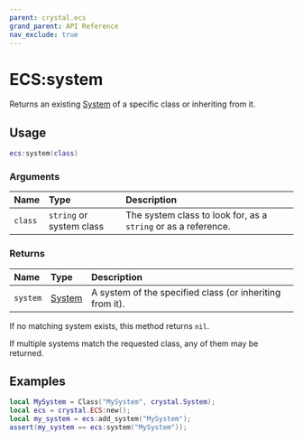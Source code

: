 ```yaml
---
parent: crystal.ecs
grand_parent: API Reference
nav_exclude: true
---
```


# ECS:system

Returns an existing [System](system) of a specific class or inheriting from it.

## Usage

```lua
ecs:system(class)
```

### Arguments

| Name    | Type                     | Description                                                    |
| :------ | :----------------------- | :------------------------------------------------------------- |
| `class` | `string` or system class | The system class to look for, as a `string` or as a reference. |

### Returns

| Name     | Type             | Description                                              |
| :------- | :--------------- | :------------------------------------------------------- |
| `system` | [System](system) | A system of the specified class (or inheriting from it). |

If no matching system exists, this method returns `nil`.

If multiple systems match the requested class, any of them may be returned.

## Examples

```lua
local MySystem = Class("MySystem", crystal.System);
local ecs = crystal.ECS:new();
local my_system = ecs:add_system("MySystem");
assert(my_system == ecs:system("MySystem"));
```

